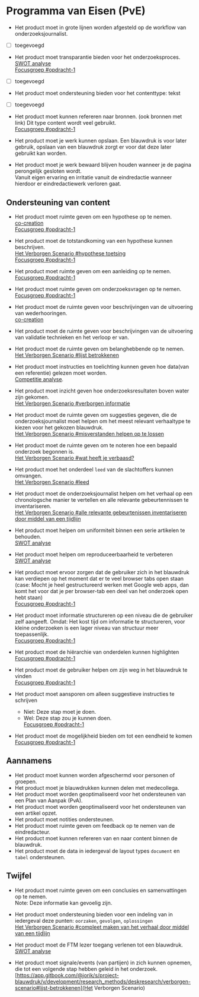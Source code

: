 # Programma van Eisen \(PvE\)

* Het product moet in grote lijnen worden afgesteld op de workflow van onderzoeksjournalist.
- [ ] toegevoegd
* Het product moet transparantie bieden voor het onderzoeksproces.
<br>[SWOT analyse](https://app.gitbook.com/@jorik/s/project-blauwdruk/v/development/research_methods/swot-analyse)
<br>[Focusgroep #opdracht-1](https://app.gitbook.com/@jorik/s/project-blauwdruk/research_methods/focusgroep#bevindingen-opdracht-1)
- [ ] toegevoegd
* Het product moet ondersteuning bieden voor het contenttype: tekst
- [ ] toegevoegd
* Het product moet kunnen refereren naar bronnen. \(ook bronnen met link\)  Dit type content wordt veel gebruikt.
<br>[Focusgroep #opdracht-1](https://app.gitbook.com/@jorik/s/project-blauwdruk/research_methods/focusgroep#bevindingen-opdracht-1)

* Het product moet je werk kunnen opslaan. Een blauwdruk is voor later gebruik, opslaan van een blauwdruk zorgt er voor dat deze later gebruikt kan worden.
* Het product moet je werk bewaard blijven houden wanneer je de pagina perongelijk gesloten wordt. 
<br>Vanuit eigen ervaring en irritatie vanuit de eindredactie wanneer hierdoor er eindredactiewerk verloren gaat.

## Ondersteuning van content
* Het product moet ruimte geven om een hypothese op te nemen.
<br>[co-creation](https://app.gitbook.com/@jorik/s/project-blauwdruk/v/development/research_methods/co-creation/werkwijze_frank-meijers#3-werken-vanuit-het-werkdocument)
<br>[Focusgroep #opdracht-1](https://app.gitbook.com/@jorik/s/project-blauwdruk/research_methods/focusgroep#bevindingen-opdracht-1)

* Het product moet de totstandkoming van een hypothese kunnen beschrijven.
<br>[Het Verborgen Scenario #hypothese toetsing](https://app.gitbook.com/@jorik/s/project-blauwdruk/v/development/research_methods/deskresearch/verborgen-scenario#hypothese-toetsing)
<br>[Focusgroep #opdracht-1](https://app.gitbook.com/@jorik/s/project-blauwdruk/research_methods/focusgroep#bevindingen-opdracht-1)

* Het product moet ruimte geven om een aanleiding op te nemen.
<br>[Focusgroep #opdracht-1](https://app.gitbook.com/@jorik/s/project-blauwdruk/research_methods/focusgroep#bevindingen-opdracht-1)

* Het product moet ruimte geven om onderzoeksvragen op te nemen.
<br>[Focusgroep #opdracht-1](https://app.gitbook.com/@jorik/s/project-blauwdruk/research_methods/focusgroep#bevindingen-opdracht-1)

* Het product moet de ruimte geven voor beschrijvingen van de uitvoering van wederhooringen.
<br>[co-creation](https://app.gitbook.com/@jorik/s/project-blauwdruk/v/development/research_methods/co-creation/werkwijze_frank-meijers#3-werken-vanuit-het-werkdocument)

* Het product moet de ruimte geven voor beschrijvingen van de uitvoering van validatie technieken en het verloop er van.
* Het product moet de ruimte geven om belanghebbende op te nemen.
<br>[Het Verborgen Scenario #lijst betrokkenen](https://app.gitbook.com/@jorik/s/project-blauwdruk/v/development/research_methods/deskresearch/verborgen-scenario#lijst-betrokkenen)

* Het product moet instructies en toelichting kunnen geven hoe data\(van een referentie\) gelezen moet worden.
<br>[Competitie analyse](https://app.gitbook.com/@jorik/s/project-blauwdruk/research_methods/competitive_analysis).

* Het product moet inzicht geven hoe onderzoeksresultaten boven water zijn gekomen.
<br>[Het Verborgen Scenario #verborgen informatie](https://app.gitbook.com/@jorik/s/project-blauwdruk/v/development/research_methods/deskresearch/verborgen-scenario#verborgen-informatie)

* Het product moet de ruimte geven om suggesties gegeven, die de onderzoeksjournalist moet helpen om het meest relevant verhaaltype te kiezen voor het gekozen blauwdruk.
<br>[Het Verborgen Scenario #misverstanden helpen op te lossen](https://app.gitbook.com/@jorik/s/project-blauwdruk/v/development/research_methods/deskresearch/verborgen-scenario#misverstanden-te-helpen-oplossen)

* Het product moet de ruimte geven om te noteren hoe een bepaald onderzoek begonnen is.
<br>[Het Verborgen Scenario #wat heeft je verbaasd?](https://app.gitbook.com/@jorik/s/project-blauwdruk/v/development/research_methods/deskresearch/verborgen-scenario#wat-heeft-je-verbaasd)

* Het product moet het onderdeel `leed` van de slachtoffers kunnen omvangen.
<br>[Het Verborgen Scenario #leed](https://app.gitbook.com/@jorik/s/project-blauwdruk/v/development/research_methods/deskresearch/verborgen-scenario#leed)

* Het product moet de onderzoeksjournalist helpen om het verhaal op een chronologsche manier te vertellen en alle relevante gebeurtennissen te inventariseren.
<br>[Het Verborgen Scenario #alle relevante gebeurtenissen inventariseren door middel van een tijdlijn](https://app.gitbook.com/@jorik/s/project-blauwdruk/v/development/research_methods/deskresearch/verborgen-scenario#alle-relevante-gebeurtenissen-inventariseren-door-middel-van-een-tijdlijn)

* Het product moet helpen om uniformiteit binnen een serie artikelen te behouden.
<br>[SWOT analyse](https://app.gitbook.com/@jorik/s/project-blauwdruk/v/development/research_methods/swot-analyse)

* Het product moet helpen om reproduceerbaarheid te verbeteren
<br>[SWOT analyse](https://app.gitbook.com/@jorik/s/project-blauwdruk/v/development/research_methods/swot-analyse)

* Het product moet ervoor zorgen dat de gebruiker zich in het blauwdruk kan verdiepen op het moment dat er te veel browser tabs open staan
(case: Mocht je heel gestructureerd werken met Google web apps, dan komt het voor dat je per browser-tab een deel van het onderzoek open hebt staan)
<br>[Focusgroep #opdracht-1](https://app.gitbook.com/@jorik/s/project-blauwdruk/research_methods/focusgroep#bevindingen-opdracht-1)

* Het product moet informatie structureren op een niveau die de gebruiker zelf aangeeft.
Omdat: Het kost tijd om informatie te structureren, voor kleine onderzoeken is een lager niveau van structuur meer toepassenlijk.
<br>[Focusgroep #opdracht-1](https://app.gitbook.com/@jorik/s/project-blauwdruk/research_methods/focusgroep#bevindingen-opdracht-1)

* Het product moet de hiërarchie van onderdelen kunnen highlighten
<br>[Focusgroep #opdracht-1](https://app.gitbook.com/@jorik/s/project-blauwdruk/research_methods/focusgroep#bevindingen-opdracht-1)


* Het product moet de gebruiker helpen om zijn weg in het blauwdruk te vinden
<br>[Focusgroep #opdracht-1](https://app.gitbook.com/@jorik/s/project-blauwdruk/research_methods/focusgroep#bevindingen-opdracht-1)

* Het product moet aansporen om alleen suggestieve instructies te schrijven
   * Niet: Deze stap moet je doen.
   * Wel: Deze stap zou je kunnen doen.
<br>[Focusgroep #opdracht-1](https://app.gitbook.com/@jorik/s/project-blauwdruk/research_methods/focusgroep#bevindingen-opdracht-1)


* Het product moet de mogelijkheid bieden om tot een eendheid te komen
<br>[Focusgroep #opdracht-1](https://app.gitbook.com/@jorik/s/project-blauwdruk/research_methods/focusgroep#bevindingen-opdracht-1)


## Aannamens

* Het product moet kunnen worden afgeschermd voor personen of groepen.
* Het product moet je blauwdrukken kunnen delen met medecollega.
* Het product moet worden geoptimaliseerd voor het ondersteunen van een Plan van Aanpak \(PvA\).
* Het product moet worden geoptimaliseerd voor het ondersteunen van een artikel opzet.
* Het product moet notities ondersteunen.
* Het product moet ruimte geven om feedback op te nemen van de eindredacteur.
* Het product moet kunnen refereren van en naar content binnen de blauwdruk.
* Het product moet de data in iedergeval de layout types `document` en `tabel` ondersteunen.




## Twijfel

* Het product moet ruimte geven om een conclusies en samenvattingen op te nemen.  
   Note: Deze informatie kan gevoelig zijn.
* Het product moet ondersteuning bieden voor een indeling van in iedergeval deze punten: `oorzaken`, `gevolgen`, `oplossingen`
<br>[Het Verborgen Scenario #compleet maken van het verhaal door middel van een tijdlijn](https://app.gitbook.com/@jorik/s/project-blauwdruk/v/development/research_methods/deskresearch/verborgen-scenario#compleet-maken-van-het-verhaal-door-middel-van-een-tijdlijn)


* Het product moet de FTM lezer toegang verlenen tot een blauwdruk.
<br>[SWOT analyse](https://app.gitbook.com/@jorik/s/project-blauwdruk/v/development/research_methods/swot-analyse)


* Het product moet signale/events (van partijen) in zich kunnen opnemen, die tot een volgende stap hebben geleid in het onderzoek.
<br>[https://app.gitbook.com/@jorik/s/project-blauwdruk/v/development/research_methods/deskresearch/verborgen-scenario#lijst-betrokkenen](Het Verborgen Scenario)



